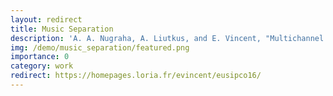 ```yaml
---
layout: redirect
title: Music Separation
description: 'A. A. Nugraha, A. Liutkus, and E. Vincent, "Multichannel music separation with deep neural networks," in Proc. Eur. Signal Process. Conf., Budapest, Hungary, 2016, pp. 1748–1752.'
img: /demo/music_separation/featured.png
importance: 0
category: work
redirect: https://homepages.loria.fr/evincent/eusipco16/
---
```

